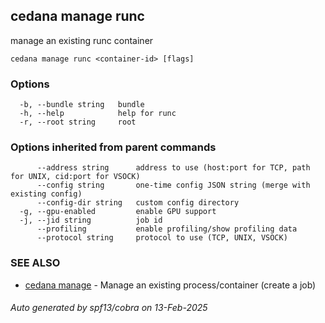 ## cedana manage runc

manage an existing runc container

```
cedana manage runc <container-id> [flags]
```

### Options

```
  -b, --bundle string   bundle
  -h, --help            help for runc
  -r, --root string     root
```

### Options inherited from parent commands

```
      --address string      address to use (host:port for TCP, path for UNIX, cid:port for VSOCK)
      --config string       one-time config JSON string (merge with existing config)
      --config-dir string   custom config directory
  -g, --gpu-enabled         enable GPU support
  -j, --jid string          job id
      --profiling           enable profiling/show profiling data
      --protocol string     protocol to use (TCP, UNIX, VSOCK)
```

### SEE ALSO

* [cedana manage](cedana_manage.md)	 - Manage an existing process/container (create a job)

###### Auto generated by spf13/cobra on 13-Feb-2025
